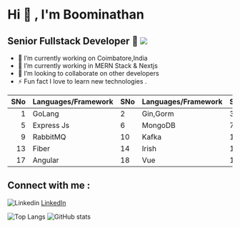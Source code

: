 # Hi 👋 , I'm Boominathan 
 
  ## Senior Fullstack Developer :rocket:   <img src="https://hits.seeyoufarm.com/api/count/incr/badge.svg?url=https%3A%2F%2Fgithub.com%2F{username}1212%2Fhit-counter">
 

- 🔭 I’m currently working on Coimbatore,India
- 🌱 I’m currently working in  MERN Stack & Nextjs
- 👯 I’m looking to collaborate on other developers
- ⚡️ Fun fact I love to learn new technologies .

| SNo| Languages/Framework     | SNo| Languages/Framework     | SNo| Languages/Framework     | SNo| Languages     |             
|-----:|---------------|------|---------------|------|---------------|------|---------------|
|     1|   GoLang     |     2| Gin,Gorm      |     3|   Nest  js   |     4| PHP,Laravel,Codeigniter   |
|     5| Express Js    |     6| MongoDB       |     7| Next Js       |     8| MYSQL         |
|     9| RabbitMQ      |    10| Kafka         |    11| TypeORM       |    12| Prisma        |
|     13| Fiber      |    14| Irish         |    15| Node Js        |    16|   React      |
|     17| Angular      |    18| Vue         |    19| Postgres        |    20|    Flutter     |


## Connect with me : 
![Linkedin](https://i.stack.imgur.com/gVE0j.png) [LinkedIn](https://www.linkedin.com/in/eboominathan)

![Top Langs](https://github-readme-stats.vercel.app/api/top-langs/?username=eboominathan&layout=compact)     ![GitHub stats](https://github-readme-stats.vercel.app/api?username=eboominathan)
